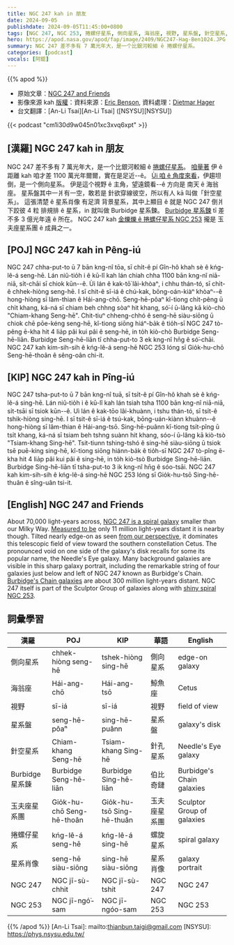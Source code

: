 ```yaml
---
title: NGC 247 kah in 朋友
date: 2024-09-05
publishdate: 2024-09-05T11:45:00+0800
tags: [NGC 247, NGC 253, 捲螺仔星系, 側向星系, 海翁座, 視野, 星系盤, 針空星系, Burbidge 星系鍊, 玉夫座星系團, 星系肖像]
hero: https://apod.nasa.gov/apod/fap/image/2409/NGC247-Hag-Ben1024.JPG
summary: NGC 247 差不多有 7 萬光年大，是一个比銀河較細 ê 捲螺仔星系。
categories: [podcast]
vocals: [阿錕]
---
```


{{% apod %}}

- 原始文章：[NGC 247 and Friends](https://apod.nasa.gov/apod/ap240905.html)
- 影像來源 kah [版權][copyright]：資料來源：[Eric Benson](http://www.faintgalaxy.com/), 資料處理：[Dietmar Hager](https://www.facebook.com/StargazerObservatory/)
- 台文翻譯：[An-Li Tsai][An-Li Tsai] ([NSYSU][NSYSU])

{{< podcast "cm1i30d9w045n01xc3xvq6xpt" >}}

## [漢羅] NGC 247 kah in 朋友
NGC 247 差不多有 7 萬光年大，是一个比銀河較細 ê [捲螺仔星系][NGC 247 is a spiral galaxy]。
[咱量著][Measured to be] 伊 ê 距離 kah 咱才差 1100 萬光年爾爾，實在是足近--ê。
[Ùi 咱 ê 角度來看][from our perspective]，伊趨坦倒，是一个側向星系。
伊是這个視野 ê 主角，望遠鏡看--ê 方向是 南天 ê 海翁座。
星系盤其中一爿有一空，敢若是 針欲穿線彼空，所以有人 kā 叫做「針空星系」。
這張清楚 ê 星系肖像 有足濟 背景星系，其中上顯目 ê 就是 NGC 247 倒爿下跤彼 4 粒 排規排 ê 星系，in 就叫做 Burbidge 星系鍊。
[Burbidge 星系鍊][Burbidge's Chain galaxies] tī 差不多 3 億光年遠 ê 所在。
NGC 247 kah [金爍爍 ê 捲螺仔星系 NGC 253][shiny spiral NGC 253] 攏是 玉夫座星系團 ê 成員之一。

## [POJ] NGC 247 kah in Pêng-iú
NGC 247 chha-put-to ū 7 bān kng-nî tōa, sī chi̍t-ê pí Gîn-hô khah sè ê kńg-lê-á seng-hē.
Lán niû-tio̍h i ê kū-lî kah lán chiah chha 1100 bān kng-nî niā-niā, si̍t-chāi sī chiok kūn--ê.
Ùi lán ê kak-tō͘ lâi-khòaⁿ, i chhu thán-tó, sī chi̍t-ê chhek-hiòng seng-hē.
I sī chit-ê sī-iá ê chú-kak, bōng-oán-kiàⁿ khòaⁿ--ê hong-hiòng sī lâm-thian ê Hái-ang-chō.
Seng-hē-pôaⁿ kî-tiong chi̍t-pêng ū chi̍t khang, ká-ná sī chiam beh chhng sòaⁿ hit khang, só͘-í ū-lâng kā kiò-chò "Chiam-khang Seng-hē".
Chit-tiuⁿ chheng-chhó ê seng-hē siàu-siōng ū chiok chē pōe-kéng seng-hē, kî-tiong siōng hiáⁿ-ba̍k ê tio̍h-sī NGC 247 tò-pêng ē-kha hit 4 lia̍p pâi kui pâi ê seng-hē, in to̍h kiò-chò Burbidge Seng-hē-liān.
Burbidge Seng-hē-liān tī chha-put-to 3 ek kng-nî hn̄g ê só͘-chāi.
NGC 247 kah kim-sih-sih ê kńg-lê-á seng-hē NGC 253 lóng sī Gio̍k-hu-chō Seng-hē-thoân ê sêng-oân chi-it.

## [KIP] NGC 247 kah in Pîng-iú
NGC 247 tsha-put-to ū 7 bān kng-nî tuā, sī tsi̍t-ê pí Gîn-hô khah sè ê kńg-lê-á sing-hē.
Lán niû-tio̍h i ê kū-lî kah lán tsiah tsha 1100 bān kng-nî niā-niā, si̍t-tsāi sī tsiok kūn--ê.
Uì lán ê kak-tōo lâi-khuànn, i tshu thán-tó, sī tsi̍t-ê tshik-hiòng sing-hē.
I sī tsit-ê sī-iá ê tsú-kak, bōng-uán-kiànn khuànn--ê hong-hiòng sī lâm-thian ê Hái-ang-tsō.
Sing-hē-puânn kî-tiong tsi̍t-pîng ū tsi̍t khang, ká-ná sī tsiam beh tshng suànn hit khang, sóo-í ū-lâng kā kiò-tsò "Tsiam-khang Sing-hē".
Tsit-tiunn tshing-tshó ê sing-hē siàu-siōng ū tsiok tsē puē-kíng sing-hē, kî-tiong siōng hiánn-ba̍k ê tio̍h-sī NGC 247 tò-pîng ē-kha hit 4 lia̍p pâi kui pâi ê sing-hē, in to̍h kiò-tsò Burbidge Sing-hē-liān.
Burbidge Sing-hē-liān tī tsha-put-to 3 ik kng-nî hn̄g ê sóo-tsāi.
NGC 247 kah kim-sih-sih ê kńg-lê-á sing-hē NGC 253 lóng sī Gio̍k-hu-tsō Sing-hē-thuân ê sîng-uân tsi-it.

## [English] NGC 247 and Friends
About 70,000 light-years across, [NGC 247 is a spiral galaxy][NGC 247 is a spiral galaxy] smaller than our Milky Way.
[Measured to be][Measured to be] only 11 million light-years distant it is nearby though.
Tilted nearly edge-on as seen [from our perspective][from our perspective], it dominates this telescopic field of view toward the southern constellation Cetus.
The pronounced void on one side of the galaxy's disk recalls for some its popular name, the Needle's Eye galaxy.
Many background galaxies are visible in this sharp galaxy portrait, including the remarkable string of four galaxies just below and left of NGC 247 known as Burbidge's Chain.
[Burbidge's Chain galaxies][Burbidge's Chain galaxies] are about 300 million light-years distant.
NGC 247 itself is part of the Sculptor Group of galaxies along with [shiny spiral NGC 253][shiny spiral NGC 253].

## 詞彙學習

|漢羅|POJ|KIP|華語|English|
|-|-|-|-|-|
|側向星系|chhek-hiòng seng-hē|tshek-hiòng sing-hē|側向星系|edge-on galaxy|
|海翁座|Hái-ang-chō|Hái-ang-tsō|鯨魚座|Cetus|
|視野|sī-iá|sī-iá|視野|field of view|
|星系盤|seng-hē-pôaⁿ|sing-hē-puânn|星系盤|galaxy's disk|
|針空星系|Chiam-khang Seng-hē|Tsiam-khang Sing-hē|針孔星系|Needle's Eye galaxy|
|Burbidge 星系鍊|Burbidge Seng-hē-liān|Burbidge Sing-hē-liān|伯比奇鏈|Burbidge's Chain galaxies|
|玉夫座星系團|Gio̍k-hu-chō Seng-hē-thoân|Gio̍k-hu-tsō Sing-hē-thuân|玉夫座星系團|Sculptor Group of galaxies|
|捲螺仔星系|kńg-lê-á seng-hē|kńg-lê-á sing-hē|螺旋星系|spiral galaxy|
|星系肖像|seng-hē siàu-siōng|sing-hē siàu-siōng|星系肖像|galaxy portrait|
|NGC 247|NGC jī-sù-chhit|NGC jī-sù-tshit|NGC 247|NGC 247|
|NGC 253|NGC jī-ngó͘-sam|NGC jī-ngóo-sam|NGC 253|NGC 253|

{{% /apod %}}
[An-Li Tsai]: mailto:thianbun.taigi@gmail.com
[NSYSU]: https://phys.nsysu.edu.tw/

[copyright]: https://apod.nasa.gov/apod/fap/lib/about_apod.html#srapply
[License3]: https://creativecommons.org/licenses/by/3.0/
[License2]:https://creativecommons.org/licenses/by-nc-nd/2.0/

[NGC 247 is a spiral galaxy]:https://www.eso.org/public/news/eso1107/
[Measured to be]:https://arxiv.org/abs/0905.2699
[from our perspective]:https://science.nasa.gov/mission/hubble/science/universe-uncovered/hubble-galaxies/
[Burbidge's Chain galaxies]:https://ui.adsabs.harvard.edu/abs/1960ApJ...131..742B/abstract
[shiny spiral NGC 253]:https://apod.nasa.gov/apod/ap180322.html

